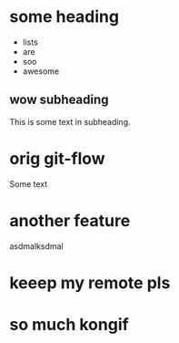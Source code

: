 # some heading

- lists
- are 
- soo
- awesome

## wow subheading

This is some text in subheading.

# orig git-flow

Some text

# another feature

asdmalksdmal

# keeep my remote pls

# so much kongif